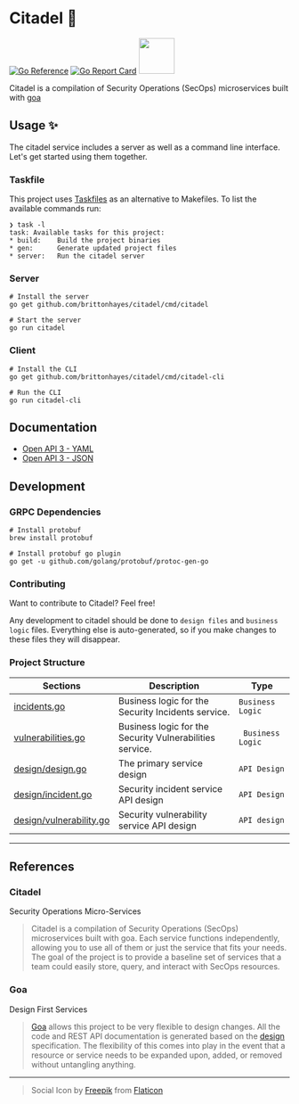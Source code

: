 # Citadel 🏰

[![Go Reference](https://pkg.go.dev/badge/github.com/brittonhayes/citadel.svg)](https://pkg.go.dev/github.com/brittonhayes/citadel)
[![Go Report Card](https://goreportcard.com/badge/github.com/brittonhayes/citadel)](https://goreportcard.com/report/github.com/brittonhayes/citadel)
<img width="64px" src="https://validator.swagger.io/validator/?url=https%3A%2F%2Fraw.githubusercontent.com%2Fbrittonhayes%2Fcitadel%2Fmain%2Fgen%2Fhttp%2Fopenapi3.json">

Citadel is a compilation of Security Operations (SecOps) microservices built
with [goa](https://github.com/goadesign/goa)

## Usage ✨

The citadel service includes a server as well as a command line interface. Let's get started using them together.

### Taskfile

This project uses [Taskfiles](https://taskfile.dev) as an alternative to Makefiles. To list the available commands run:

```shell
❯ task -l
task: Available tasks for this project:
* build: 	Build the project binaries
* gen: 		Generate updated project files
* server: 	Run the citadel server
```

### Server

```shell
# Install the server
go get github.com/brittonhayes/citadel/cmd/citadel

# Start the server
go run citadel
```

### Client

```shell
# Install the CLI
go get github.com/brittonhayes/citadel/cmd/citadel-cli

# Run the CLI
go run citadel-cli
```

## Documentation

- [Open API 3 - YAML](./gen/http/openapi3.yaml)
- [Open API 3 - JSON](./gen/http/openapi3.json)

## Development

### GRPC Dependencies

```shell
# Install protobuf
brew install protobuf

# Install protobuf go plugin
go get -u github.com/golang/protobuf/protoc-gen-go
```

### Contributing

Want to contribute to Citadel? Feel free!

Any development to citadel should be done to `design files` and `business logic` files. Everything else is
auto-generated, so if you make changes to these files they will disappear.

### Project Structure

| Sections | Description | Type |
|------| ----------- | --------- |
| [incidents.go](incidents.go) | Business logic for the Security Incidents service. | `Business Logic` |
|[vulnerabilities.go](vulnerabilities.go) | Business logic for the Security Vulnerabilities service. |` Business Logic` |
|[design/design.go](design/design.go) | The primary service design  | `API Design` |
|[design/incident.go](design/incident.go) | Security incident service API design  | `API Design` |
|[design/vulnerability.go](design/vulnerability.go) | Security vulnerability service API design | `API design` |

---

## References

### Citadel

Security Operations Micro-Services

> Citadel is a compilation of Security Operations (SecOps) microservices built with goa. 
> Each service functions independently, allowing you to use all of them or just the service that fits your needs. 
> The goal of the project is to provide a baseline set of services that a team could easily store, query, and interact with SecOps resources.

### Goa

Design First Services

> [Goa](https://github.com/goadesign/goa) allows this project to be very flexible to design changes. 
> All the code and REST API documentation is generated based on the [design](./design/design.go) specification. 
> The flexibility of this comes into play in the event that a resource or service needs to be expanded upon, added, or removed without untangling anything.

---

> Social Icon by [Freepik](https://www.flaticon.com/authors/freepik) from [Flaticon](https://www.flaticon.com/)
